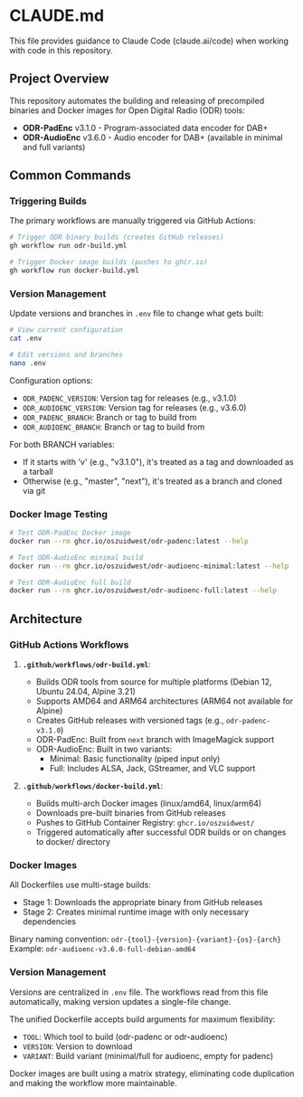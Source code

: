 # CLAUDE.md

This file provides guidance to Claude Code (claude.ai/code) when working with code in this repository.

## Project Overview

This repository automates the building and releasing of precompiled binaries and Docker images for Open Digital Radio (ODR) tools:
- **ODR-PadEnc** v3.1.0 - Program-associated data encoder for DAB+
- **ODR-AudioEnc** v3.6.0 - Audio encoder for DAB+ (available in minimal and full variants)

## Common Commands

### Triggering Builds

The primary workflows are manually triggered via GitHub Actions:

```bash
# Trigger ODR binary builds (creates GitHub releases)
gh workflow run odr-build.yml

# Trigger Docker image builds (pushes to ghcr.io)
gh workflow run docker-build.yml
```

### Version Management

Update versions and branches in `.env` file to change what gets built:
```bash
# View current configuration
cat .env

# Edit versions and branches
nano .env
```

Configuration options:
- `ODR_PADENC_VERSION`: Version tag for releases (e.g., v3.1.0)
- `ODR_AUDIOENC_VERSION`: Version tag for releases (e.g., v3.6.0)
- `ODR_PADENC_BRANCH`: Branch or tag to build from
- `ODR_AUDIOENC_BRANCH`: Branch or tag to build from

For both BRANCH variables:
- If it starts with 'v' (e.g., "v3.1.0"), it's treated as a tag and downloaded as a tarball
- Otherwise (e.g., "master", "next"), it's treated as a branch and cloned via git

### Docker Image Testing

```bash
# Test ODR-PadEnc Docker image
docker run --rm ghcr.io/oszuidwest/odr-padenc:latest --help

# Test ODR-AudioEnc minimal build
docker run --rm ghcr.io/oszuidwest/odr-audioenc-minimal:latest --help

# Test ODR-AudioEnc full build
docker run --rm ghcr.io/oszuidwest/odr-audioenc-full:latest --help

```

## Architecture

### GitHub Actions Workflows

1. **`.github/workflows/odr-build.yml`**:
   - Builds ODR tools from source for multiple platforms (Debian 12, Ubuntu 24.04, Alpine 3.21)
   - Supports AMD64 and ARM64 architectures (ARM64 not available for Alpine)
   - Creates GitHub releases with versioned tags (e.g., `odr-padenc-v3.1.0`)
   - ODR-PadEnc: Built from `next` branch with ImageMagick support
   - ODR-AudioEnc: Built in two variants:
     - Minimal: Basic functionality (piped input only)
     - Full: Includes ALSA, Jack, GStreamer, and VLC support

2. **`.github/workflows/docker-build.yml`**:
   - Builds multi-arch Docker images (linux/amd64, linux/arm64)
   - Downloads pre-built binaries from GitHub releases
   - Pushes to GitHub Container Registry: `ghcr.io/oszuidwest/`
   - Triggered automatically after successful ODR builds or on changes to docker/ directory

### Docker Images

All Dockerfiles use multi-stage builds:
- Stage 1: Downloads the appropriate binary from GitHub releases
- Stage 2: Creates minimal runtime image with only necessary dependencies

Binary naming convention: `odr-{tool}-{version}-{variant}-{os}-{arch}`
Example: `odr-audioenc-v3.6.0-full-debian-amd64`

### Version Management

Versions are centralized in `.env` file. The workflows read from this file automatically, making version updates a single-file change.

The unified Dockerfile accepts build arguments for maximum flexibility:
- `TOOL`: Which tool to build (odr-padenc or odr-audioenc)
- `VERSION`: Version to download
- `VARIANT`: Build variant (minimal/full for audioenc, empty for padenc)

Docker images are built using a matrix strategy, eliminating code duplication and making the workflow more maintainable.